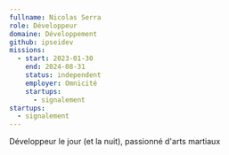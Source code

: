 ```yaml
---
fullname: Nicolas Serra
role: Développeur
domaine: Développement
github: ipseidev
missions:
  - start: 2023-01-30
    end: 2024-08-31
    status: independent
    employer: Omnicité
    startups:
      - signalement
startups:
  - signalement
---
```

Développeur le jour (et la nuit), passionné d'arts martiaux